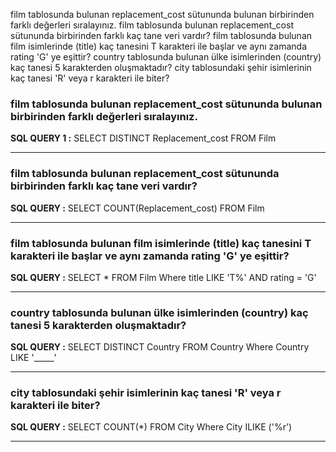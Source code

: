 film tablosunda bulunan replacement_cost sütununda bulunan birbirinden farklı değerleri sıralayınız.
film tablosunda bulunan replacement_cost sütununda birbirinden farklı kaç tane veri vardır?
film tablosunda bulunan film isimlerinde (title) kaç tanesini T karakteri ile başlar ve aynı zamanda rating 'G' ye eşittir?
country tablosunda bulunan ülke isimlerinden (country) kaç tanesi 5 karakterden oluşmaktadır?
city tablosundaki şehir isimlerinin kaç tanesi 'R' veya r karakteri ile biter?

### film tablosunda bulunan replacement_cost sütununda bulunan birbirinden farklı değerleri sıralayınız.

__SQL QUERY 1 :__ SELECT DISTINCT Replacement_cost FROM Film

---

### film tablosunda bulunan replacement_cost sütununda birbirinden farklı kaç tane veri vardır?

__SQL QUERY :__ SELECT COUNT(Replacement_cost) FROM Film

---

### film tablosunda bulunan film isimlerinde (title) kaç tanesini T karakteri ile başlar ve aynı zamanda rating 'G' ye eşittir?

__SQL QUERY :__ SELECT * FROM Film Where title LIKE 'T%' AND rating = 'G'

---

### country tablosunda bulunan ülke isimlerinden (country) kaç tanesi 5 karakterden oluşmaktadır?

__SQL QUERY :__ SELECT DISTINCT Country FROM Country Where Country LIKE '_____'

---

### city tablosundaki şehir isimlerinin kaç tanesi 'R' veya r karakteri ile biter?

__SQL QUERY :__ SELECT COUNT(*) FROM City Where City ILIKE ('%r') 

---
